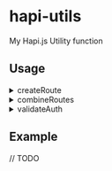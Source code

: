# hapi-utils

My Hapi.js Utility function

## Usage

<details>
    <summary>createRoute</summary>

Defind routing with handler function.


```
// Normal
server.route({
  method: 'GET',
  path: '/path/to/endpoint',
  options: {
    validate: {},
    auth: 'jwt'
  },
  handler: (req, h) => {}
})
```

with `createRoute`

```

// handlers.js
module.exports = {
  myHandler: {
    options: {},
    handler: (req, h) => {}
  }
}

// route.js
const { myHandler } = require('./handlers')
createRoute('GET', '/path/to/endpoint')(myHandler)
```

</details>

<details>
    <summary>combineRoutes</summary>

// TODO
</details>

<details>
    <summary>validateAuth</summary>

// TODO
</details>


## Example

// TODO
